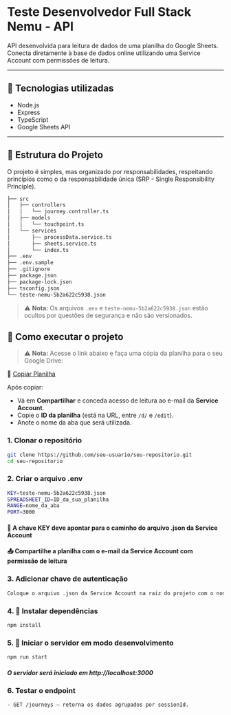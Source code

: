 # Teste Desenvolvedor Full Stack Nemu - API

API desenvolvida para leitura de dados de uma planilha do Google Sheets.  
Conecta diretamente à base de dados online utilizando uma Service Account com permissões de leitura.

---

## 🚧 Tecnologias utilizadas

- Node.js
- Express
- TypeScript
- Google Sheets API

---

## 📁 Estrutura do Projeto

O projeto é simples, mas organizado por responsabilidades, respeitando princípios como o da responsabilidade única (SRP - Single Responsibility Principle).

```bash
├── src
│   ├── controllers
│   │   └── journey.controller.ts
│   ├── models
│   │   └── touchpoint.ts
│   └── services
│       ├── processData.service.ts
│       ├── sheets.service.ts
│       └── index.ts
├── .env
├── .env.sample
├── .gitignore
├── package.json
├── package-lock.json
├── tsconfig.json
└── teste-nemu-5b2a622c5938.json
```

> ⚠️ **Nota:** Os arquivos `.env` e `teste-nemu-5b2a622c5938.json` estão ocultos por questões de segurança e não são versionados.

## 🚀 Como executar o projeto

> ⚠️ **Nota:** Acesse o link abaixo e faça uma cópia da planilha para o seu Google Drive:

📄 [Copiar Planilha](https://docs.google.com/spreadsheets/d/1bFwd2Xav6ultQuAzNYBCK0LTLd7jpKLW13asz1wGaq8/edit?gid=1533670245#gid=1533670245)

Após copiar:
- Vá em **Compartilhar** e conceda acesso de leitura ao e-mail da **Service Account**.
- Copie o **ID da planilha** (está na URL, entre `/d/` e `/edit`).
- Anote o nome da aba que será utilizada.

### 1. Clonar o repositório
```bash
git clone https://github.com/seu-usuario/seu-repositorio.git
cd seu-repositorio
```
### 2. Criar o arquivo .env
```bash
KEY=teste-nemu-5b2a622c5938.json
SPREADSHEET_ID=ID_da_sua_planilha
RANGE=nome_da_aba
PORT=3000
```
#### 🧠 A chave KEY deve apontar para o caminho do arquivo .json da Service Account
#### 📤 Compartilhe a planilha com o e-mail da Service Account com permissão de leitura

### 3. Adicionar chave de autenticação
```bash
Coloque o arquivo .json da Service Account na raiz do projeto com o nome definido na variável KEY.
```
### 4. 🚀 Instalar dependências
```bash
npm install
```

### 5. 🚀 Iniciar o servidor em modo desenvolvimento
```bash
npm run start
```

##### O servidor será iniciado em http://localhost:3000

### 6. Testar o endpoint
```bash
- GET /journeys — retorna os dados agrupados por sessionId.
```
